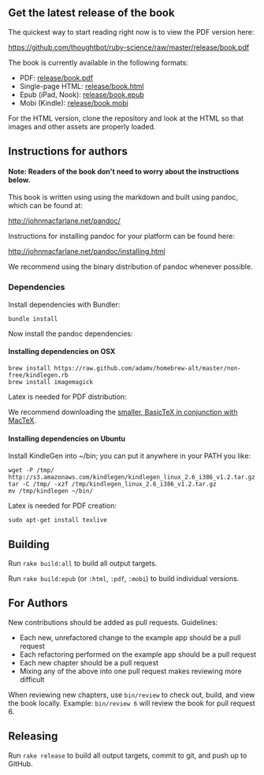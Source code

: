 ## Get the latest release of the book

The quickest way to start reading right now is to view the PDF version here:

<https://github.com/thoughtbot/ruby-science/raw/master/release/book.pdf>

The book is currently available in the following formats:

* PDF: [release/book.pdf](https://github.com/thoughtbot/ruby-science/raw/master/release/book.pdf)
* Single-page HTML: [release/book.html](https://github.com/thoughtbot/ruby-science/raw/master/release/book.html)
* Epub (iPad, Nook): [release/book.epub](https://github.com/thoughtbot/ruby-science/raw/master/release/book.epub)
* Mobi (Kindle): [release/book.mobi](https://github.com/thoughtbot/ruby-science/raw/master/release/book.mobi)

For the HTML version, clone the repository and look at the HTML so that images
and other assets are properly loaded.

## Instructions for authors

#### Note: Readers of the book don't need to worry about the instructions below.

This book is written using using the markdown and built using pandoc, which can
be found at:

<http://johnmacfarlane.net/pandoc/>

Instructions for installing pandoc for your platform can be found here:

<http://johnmacfarlane.net/pandoc/installing.html>

We recommend using the binary distribution of pandoc whenever possible.

### Dependencies

Install dependencies with Bundler:

    bundle install

Now install the pandoc dependencies:

#### Installing dependencies on OSX

    brew install https://raw.github.com/adamv/homebrew-alt/master/non-free/kindlegen.rb
    brew install imagemagick

Latex is needed for PDF distribution:

We recommend downloading the [smaller, BasicTeX in conjunction with MacTeX](http://www.tug.org/mactex/morepackages.html).

#### Installing dependencies on Ubuntu

Install KindleGen into ~/bin; you can put it anywhere in your PATH you like:

    wget -P /tmp/ http://s3.amazonaws.com/kindlegen/kindlegen_linux_2.6_i386_v1.2.tar.gz
    tar -C /tmp/ -xzf /tmp/kindlegen_linux_2.6_i386_v1.2.tar.gz
    mv /tmp/kindlegen ~/bin/

Latex is needed for PDF creation:

    sudo apt-get install texlive

## Building

Run `rake build:all` to build all output targets.

Run `rake build:epub` (or `:html`, `:pdf`, `:mobi`) to build individual versions.

## For Authors

New contributions should be added as pull requests. Guidelines:

* Each new, unrefactored change to the example app should be a pull request
* Each refactoring performed on the example app should be a pull request
* Each new chapter should be a pull request
* Mixing any of the above into one pull request makes reviewing more difficult

When reviewing new chapters, use `bin/review` to check out, build, and view the
book locally. Example: `bin/review 6` will review the book for pull request 6.

## Releasing

Run `rake release` to build all output targets, commit to git, and push up to
GitHub.
